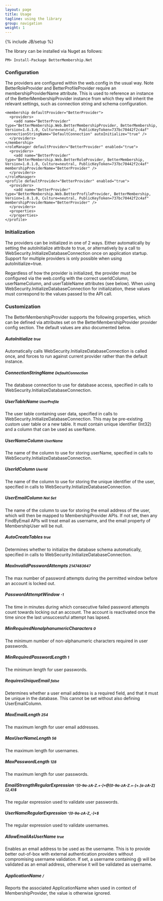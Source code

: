 ```yaml
---
layout: page
title: Usage
tagline: using the library
group: navigation
weight: 1
---
```

{% include JB/setup %}

The library can be installed via Nuget as follows:

	PM> Install-Package BetterMembership.Net
	
### Configuration

The providers are configured within the web.config in the usual way. Note BetterRoleProvider and BetterProfileProvider require an membershipProviderName attribute. This is used to reference an instance of the BetterMembershipProvider instance from which they will inherit the relevant settings, such as connection string and schema configuration.

	<membership defaultProvider="BetterProvider">
      <providers>
        <add name="BetterProvider" type="BetterMembership.Web.BetterMembershipProvider, BetterMembership, Version=1.0.1.0, Culture=neutral, PublicKeyToken=737bc70442f2c4af" connectionStringName="DefaultConnection" autoInitialize="true" />
      </providers>
    </membership>
    <roleManager defaultProvider="BetterProvider" enabled="true">
      <providers>
        <add name="BetterProvider" type="BetterMembership.Web.BetterRoleProvider, BetterMembership, Version=1.0.1.0, Culture=neutral, PublicKeyToken=737bc70442f2c4af" membershipProviderName="BetterProvider" />
      </providers>
    </roleManager>
    <profile defaultProvider="BetterProvider" enabled="true">
      <providers>
        <add name="BetterProvider" type="BetterMembership.Web.BetterProfileProvider, BetterMembership, Version=1.0.1.0, Culture=neutral, PublicKeyToken=737bc70442f2c4af" membershipProviderName="BetterProvider" />
      </providers>
	  <properties>
	  </properties>
    </profile>
	
### Initialization

The providers can be initialized in one of 2 ways. Either automatically by setting the autoInitialize attribute to true, or alternatively by a call to WebSecurity.InitializeDatabaseConnection once on application startup. Support for multiple providers is only possible when using autoInitialize=true. 

Regardless of how the provider is initialized, the provider must be configured via the web.config with the correct userIdColumn, userNameColumn, and userTableName attributes (see below). When using WebSecurity.InitializeDatabaseConnection for initialization, these values must correspond to the values passed to the API call.

### Customization

The BetterMembershipProvider supports the following properties, which can be defined via attributes set on the BetterMembershipProvider provider config section. The default values are also documented below.

##### AutoInitialize <small>true</small>

Automatically calls WebSecurity.InitializeDatabaseConnection is called once, and forces to run against current provider rather than the default instance.

##### ConnectionStringName <small>DefaultConnection</small>

The database connection to use for database access, specified in calls to WebSecurity.InitializeDatabaseConnection.

##### UserTableName <small>UserProfile</small>

The user table containing user data, specified in calls to WebSecurity.InitializeDatabaseConnection. This may be pre-existing custom user table or a new table. It must contain unique identifier (Int32) and a column that can be used as userName.

##### UserNameColumn <small>UserName</small>

The name of the column to use for storing userName, specified in calls to WebSecurity.InitializeDatabaseConnection.

##### UserIdColumn <small>UserId</small>

The name of the column to use for storing the unique identifier of the user, specified in calls to WebSecurity.InitializeDatabaseConnection.

##### UserEmailColumn <small>Not Set</small>

The name of the column to use for storing the email address of the user, which will then be mapped to MembershipProvider APIs. If not set, then any FindByEmail APIs will treat email as username, and the email property of MembershipUser will be null.

##### AutoCreateTables <small>true</small>

Determines whether to initialize the database schema automatically, specified in calls to WebSecurity.InitializeDatabaseConnection.

##### MaxInvalidPasswordAttempts <small>2147483647</small>

The max number of password attempts during the permitted window before an account is locked out.

##### PasswordAttemptWindow <small>-1</small>

The time in minutes during which consecutive failed password attempts count towards locking out an account. The account is reactivated once the time since the last unsuccessful attempt has lapsed.

##### MinRequiredNonalphanumericCharacters <small>0</small>

The minimum number of non-alphanumeric characters required in user passwords.

##### MinRequiredPasswordLength <small>1</small>

The minimum length for user passwords.

##### RequiresUniqueEmail <small>false</small>

Determines whether a user email address is a required field, and that it must be unique in the database. This cannot be set without also defining UserEmailColumn.

##### MaxEmailLength <small>254</small>

The maximum length for user email addresses.

##### MaxUserNameLength <small>56</small>

The maximum length for usernames.

##### MaxPasswordLength <small>128</small>

The maximum length for user passwords.

##### EmailStrengthRegularExpression <small>^[0-9a-zA-Z.+_-]+@[0-9a-zA-Z.+_-]+\.[a-zA-Z]{2,4}$</small>

The regular expression used to validate user passwords.

##### UserNameRegularExpression <small>^[0-9a-zA-Z_-]+$</small>

The regular expression used to validate usernames.

##### AllowEmailAsUserName <small>true</small>

Enables an email address to be used as the username. This is to provide better out-of-box with external authentication providers without compromising username validation. If set, a username containing @ will be validated as an email address, otherwise it will be validated as username.

##### ApplicationName <small>/</small>

Reports the associated ApplicationName when used in context of  MembershipProvider, the value is otherwise ignored.








